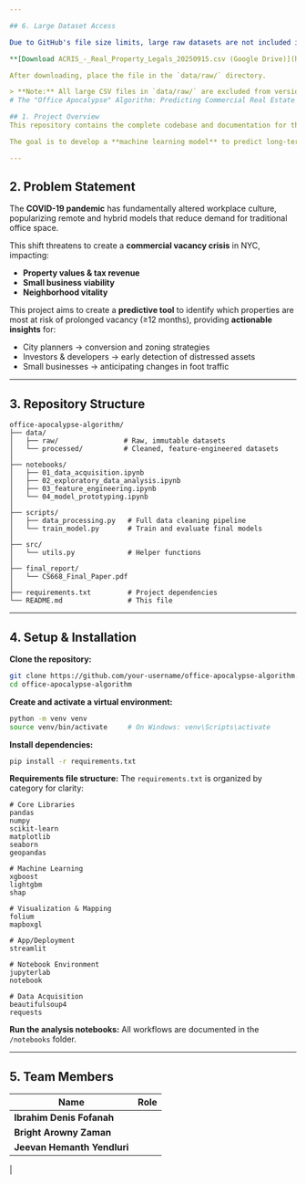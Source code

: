 ```yaml
---

## 6. Large Dataset Access

Due to GitHub's file size limits, large raw datasets are not included in this repository. To use the main dataset for this project, please download it from Google Drive:

**[Download ACRIS_-_Real_Property_Legals_20250915.csv (Google Drive)](https://drive.google.com/file/d/1B73K15zu3-OmoG_qy7XGhY1i-uq7HBeQ/view?usp=drive_link)**

After downloading, place the file in the `data/raw/` directory.

> **Note:** All large CSV files in `data/raw/` are excluded from version control via `.gitignore`.
# The "Office Apocalypse" Algorithm: Predicting Commercial Real Estate Vacancy Risk in NYC

## 1. Project Overview
This repository contains the complete codebase and documentation for the **"Office Apocalypse" Algorithm**, a capstone project for the **CS668 Analytics course at Pace University**.

The goal is to develop a **machine learning model** to predict long-term vacancy risk for commercial office buildings in **New York City**, leveraging a diverse set of **public and alternative datasets**.

---
```


## 2. Problem Statement
The **COVID-19 pandemic** has fundamentally altered workplace culture, popularizing remote and hybrid models that reduce demand for traditional office space.

This shift threatens to create a **commercial vacancy crisis** in NYC, impacting:
- **Property values & tax revenue**
- **Small business viability**
- **Neighborhood vitality**

This project aims to create a **predictive tool** to identify which properties are most at risk of prolonged vacancy (≥12 months), providing **actionable insights** for:
- City planners → conversion and zoning strategies
- Investors & developers → early detection of distressed assets
- Small businesses → anticipating changes in foot traffic

---

## 3. Repository Structure
```
office-apocalypse-algorithm/
├── data/
│   ├── raw/                # Raw, immutable datasets
│   └── processed/          # Cleaned, feature-engineered datasets
│
├── notebooks/
│   ├── 01_data_acquisition.ipynb
│   ├── 02_exploratory_data_analysis.ipynb
│   ├── 03_feature_engineering.ipynb
│   └── 04_model_prototyping.ipynb
│
├── scripts/
│   ├── data_processing.py   # Full data cleaning pipeline
│   └── train_model.py       # Train and evaluate final models
│
├── src/
│   └── utils.py             # Helper functions
│
├── final_report/
│   └── CS668_Final_Paper.pdf
│
├── requirements.txt         # Project dependencies
└── README.md                # This file
```

---

## 4. Setup & Installation

**Clone the repository:**
```bash
git clone https://github.com/your-username/office-apocalypse-algorithm.git
cd office-apocalypse-algorithm
```

**Create and activate a virtual environment:**
```bash
python -m venv venv
source venv/bin/activate     # On Windows: venv\Scripts\activate
```


**Install dependencies:**
```bash
pip install -r requirements.txt
```

**Requirements file structure:**
The `requirements.txt` is organized by category for clarity:

```
# Core Libraries
pandas
numpy
scikit-learn
matplotlib
seaborn
geopandas

# Machine Learning
xgboost
lightgbm
shap

# Visualization & Mapping
folium
mapboxgl

# App/Deployment
streamlit

# Notebook Environment
jupyterlab
notebook

# Data Acquisition
beautifulsoup4
requests
```

**Run the analysis notebooks:**
All workflows are documented in the `/notebooks` folder.

---

## 5. Team Members
| Name                    | Role                          |
|-------------------------|-------------------------------|
| **Ibrahim Denis Fofanah** |  |
| **Bright Arowny Zaman**   |                      |
| **Jeevan Hemanth Yendluri** |                  |
|
